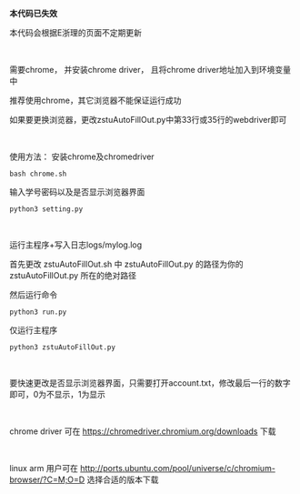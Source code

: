 **本代码已失效**

本代码会根据E浙理的页面不定期更新

<br/>

需要chrome， 并安装chrome driver， 且将chrome driver地址加入到环境变量中

推荐使用chrome，其它浏览器不能保证运行成功

如果要更换浏览器，更改zstuAutoFillOut.py中第33行或35行的webdriver即可

<br/>

使用方法：
安装chrome及chromedriver
```
bash chrome.sh
```
输入学号密码以及是否显示浏览器界面
```
python3 setting.py
```

<br/>

运行主程序+写入日志logs/mylog.log

首先更改 zstuAutoFillOut.sh 中 zstuAutoFillOut.py 的路径为你的 zstuAutoFillOut.py 所在的绝对路径

然后运行命令
```
python3 run.py
```
仅运行主程序
```
python3 zstuAutoFillOut.py
```

<br/>

要快速更改是否显示浏览器界面，只需要打开account.txt，修改最后一行的数字即可，0为不显示，1为显示

<br/>

chrome driver 可在 https://chromedriver.chromium.org/downloads 下载

<br/>

linux arm 用户可在 http://ports.ubuntu.com/pool/universe/c/chromium-browser/?C=M;O=D 选择合适的版本下载
